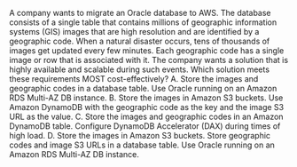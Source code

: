 A company wants to migrate an Oracle database to AWS. The database consists of a single table that contains millions of geographic information systems (GIS) images that are high resolution and are identified by a geographic code. When a natural disaster occurs, tens of thousands of images get updated every few minutes. Each geographic code has a single image or row that is associated with it. The company wants a solution that is highly available and scalable during such events. Which solution meets these requirements MOST cost-effectively? 
A. Store the images and geographic codes in a database table. Use Oracle running on an Amazon RDS Multi-AZ DB instance. 
B. Store the images in Amazon S3 buckets. Use Amazon DynamoDB with the geographic code as the key and the image S3 URL as the value. 
C. Store the images and geographic codes in an Amazon DynamoDB table. Configure DynamoDB Accelerator (DAX) during times of high load. 
D. Store the images in Amazon S3 buckets. Store geographic codes and image S3 URLs in a database table. Use Oracle running on an Amazon RDS Multi-AZ DB instance.